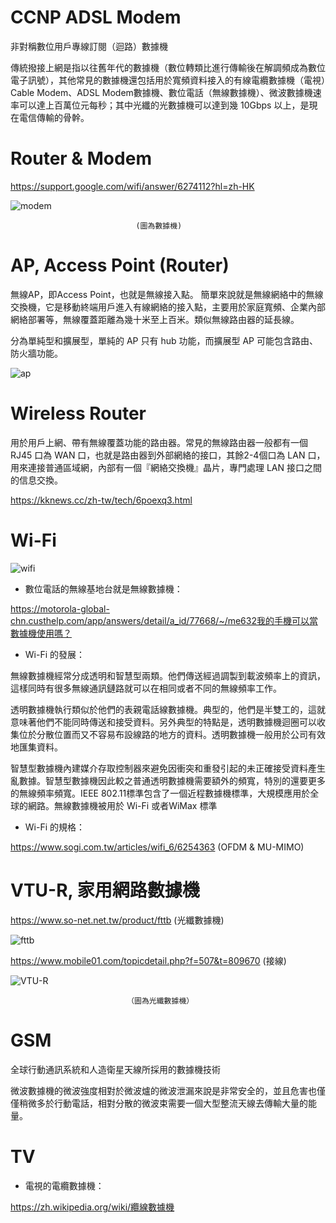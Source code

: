 # CCNP ADSL Modem
非對稱數位用戶專線訂閱（迴路）數據機

傳統撥接上網是指以往舊年代的數據機（數位轉類比進行傳輸後在解調頻成為數位電子訊號），其他常見的數據機還包括用於寬頻資料接入的有線電纜數據機（電視）Cable Modem、ADSL Modem數據機、數位電話（無線數據機）、微波數據機速率可以達上百萬位元每秒；其中光纖的光數據機可以達到幾 10Gbps 以上，是現在電信傳輸的骨幹。


# Router & Modem 

https://support.google.com/wifi/answer/6274112?hl=zh-HK


![modem](https://lh3.googleusercontent.com/UV-goaDOMUry0m8HdBmuYjc4LTd0AOPXNYR51uulIqcocOlsl9XGEYRx2idlQrqA2qTy=w700)


                                (圖為數據機)


# AP, Access Point (Router)

無線AP，即Access Point，也就是無線接入點。 簡單來說就是無線網絡中的無線交換機，它是移動終端用戶進入有線網絡的接入點，主要用於家庭寬頻、企業內部網絡部署等，無線覆蓋距離為幾十米至上百米。類似無線路由器的延長線。

分為單純型和擴展型，單純的 AP 只有 hub 功能，而擴展型 AP 可能包含路由、防火牆功能。

![ap](https://i2.kknews.cc/SIG=2970jqq/40160003sr1nq179665n.jpg)

# Wireless Router

用於用戶上網、帶有無線覆蓋功能的路由器。常見的無線路由器一般都有一個 RJ45 口為 WAN 口，也就是路由器到外部網絡的接口，其餘2-4個口為 LAN 口，用來連接普通區域網，內部有一個『網絡交換機』晶片，專門處理 LAN 接口之間的信息交換。

https://kknews.cc/zh-tw/tech/6poexq3.html


# Wi-Fi

![wifi](https://d2lfcsub12kx0l.cloudfront.net/tw/article/img/202002/2020020313210385535_ExtraLargeSize-640x640.jpg)

* 數位電話的無線基地台就是無線數據機：

https://motorola-global-chn.custhelp.com/app/answers/detail/a_id/77668/~/me632我的手機可以當數據機使用嗎？

* Wi-Fi 的發展：

無線數據機經常分成透明和智慧型兩類。他們傳送經過調製到載波頻率上的資訊，這樣同時有很多無線通訊鏈路就可以在相同或者不同的無線頻率工作。

透明數據機執行類似於他們的表親電話線數據機。典型的，他們是半雙工的，這就意味著他們不能同時傳送和接受資料。另外典型的特點是，透明數據機迴圈可以收集位於分散位置而又不容易布設線路的地方的資料。透明數據機一般用於公司有效地匯集資料。

智慧型數據機內建媒介存取控制器來避免因衝突和重發引起的未正確接受資料產生亂數據。智慧型數據機因此較之普通透明數據機需要額外的頻寬，特別的還要更多的無線頻率頻寬。IEEE 802.11標準包含了一個近程數據機標準，大規模應用於全球的網路。無線數據機被用於 Wi-Fi 或者WiMax 標準

* Wi-Fi 的規格：

https://www.sogi.com.tw/articles/wifi_6/6254363 (OFDM & MU-MIMO)

# VTU-R, 家用網路數據機

https://www.so-net.net.tw/product/fttb (光纖數據機)

![fttb](https://www.so-net.net.tw/rwd/images/product/hardware_fttbmodem.jpg)

https://www.mobile01.com/topicdetail.php?f=507&t=809670 (接線)


![VTU-R](https://www.so-net.net.tw/rwd/images/product/pic_fttb.jpg)

                              （圖為光纖數據機）

# GSM

全球行動通訊系統和人造衛星天線所採用的數據機技術

微波數據機的微波強度相對於微波爐的微波泄漏來說是非常安全的，並且危害也僅僅稍微多於行動電話，相對分散的微波束需要一個大型整流天線去傳輸大量的能量。


# TV

* 電視的電纜數據機：

https://zh.wikipedia.org/wiki/纜線數據機


